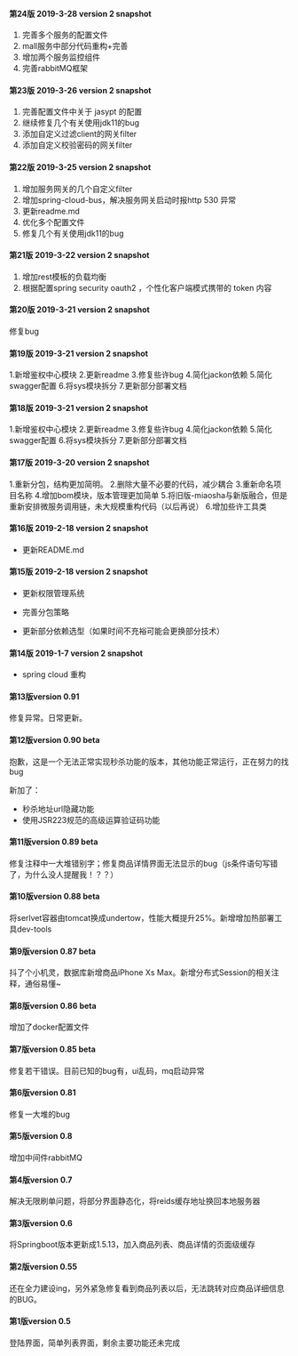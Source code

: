 #### 第24版 2019-3-28 version 2 snapshot
1. 完善多个服务的配置文件
2. mall服务中部分代码重构+完善
3. 增加两个服务监控组件
4. 完善rabbitMQ框架

#### 第23版 2019-3-26 version 2 snapshot
1. 完善配置文件中关于 jasypt 的配置
2. 继续修复几个有关使用jdk11的bug
3. 添加自定义过滤client的网关filter
4. 添加自定义校验密码的网关filter

#### 第22版 2019-3-25 version 2 snapshot
1. 增加服务网关的几个自定义filter
2. 增加spring-cloud-bus，解决服务网关启动时报http 530 异常
3. 更新readme.md
4. 优化多个配置文件
5. 修复几个有关使用jdk11的bug

#### 第21版 2019-3-22 version 2 snapshot
1. 增加rest模板的负载均衡
2. 根据配置spring security oauth2 ，个性化客户端模式携带的 token 内容 

#### 第20版 2019-3-21 version 2 snapshot
修复bug

#### 第19版 2019-3-21 version 2 snapshot
1.新增鉴权中心模块
2.更新readme
3.修复些许bug
4.简化jackon依赖
5.简化swagger配置
6.将sys模块拆分
7.更新部分部署文档

#### 第18版 2019-3-21 version 2 snapshot
1.新增鉴权中心模块
2.更新readme
3.修复些许bug
4.简化jackon依赖
5.简化swagger配置
6.将sys模块拆分
7.更新部分部署文档

#### 第17版 2019-3-20 version 2 snapshot
1.重新分包，结构更加简明。
2.删除大量不必要的代码，减少耦合
3.重新命名项目名称
4.增加bom模块，版本管理更加简单
5.将旧版-miaosha与新版融合，但是重新安排微服务调用链，未大规模重构代码（以后再说）
6.增加些许工具类

#### 第16版 2019-2-18 version 2 snapshot
+ 更新README.md

#### 第15版 2019-2-18 version 2 snapshot
+ 更新权限管理系统

+ 完善分包策略

+ 更新部分依赖选型（如果时间不充裕可能会更换部分技术）

#### 第14版 2019-1-7 version 2 snapshot
+ spring cloud 重构

#### 第13版version 0.91

修复异常。日常更新。

#### 第12版version 0.90 beta

抱歉，这是一个无法正常实现秒杀功能的版本，其他功能正常运行，正在努力的找bug

新加了：

- 秒杀地址url隐藏功能
- 使用JSR223规范的高级运算验证码功能

#### 第11版version 0.89 beta

修复注释中一大堆错别字；修复商品详情界面无法显示的bug（js条件语句写错了，为什么没人提醒我！？？）

#### 第10版version 0.88 beta

将serlvet容器由tomcat换成undertow，性能大概提升25%。新增增加热部署工具dev-tools

#### 第9版version 0.87 beta

抖了个小机灵，数据库新增商品iPhone Xs Max。新增分布式Session的相关注释，通俗易懂~

#### 第8版version 0.86 beta

增加了docker配置文件

#### 第7版version 0.85 beta

修复若干错误。目前已知的bug有，ui乱码，mq启动异常

#### 第6版version 0.81

修复一大堆的bug

#### 第5版version 0.8

增加中间件rabbitMQ

#### 第4版version 0.7

解决无限刷单问题，将部分界面静态化，将reids缓存地址换回本地服务器

#### 第3版version 0.6

将Springboot版本更新成1.5.13，加入商品列表、商品详情的页面级缓存

#### 第2版version 0.55

还在全力建设ing，另外紧急修复看到商品列表以后，无法跳转对应商品详细信息的BUG。

#### 第1版version 0.5

登陆界面，简单列表界面，剩余主要功能还未完成